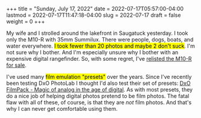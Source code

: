 +++
title = "Sunday, July 17, 2022"
date = 2022-07-17T05:57:00-04:00
lastmod = 2022-07-17T11:47:18-04:00
slug = 2022-07-17
draft = false
weight = 0
+++

My wife and I strolled around the lakefront in Saugatuck yesterday. I took only the M10-R with 35mm Summilux. There were people, dogs, boats, and water everywhere. <mark>I took fewer than 20 photos and maybe 2 don't suck</mark>. I'm not sure why I bother. And I'm especially unsure why I bother with an expensive digital rangefinder. So, with some regret, I've [relisted the M10-R for sale](https://www.fredmiranda.com/forum/topic/1762243).

I've used many <mark>film emulation "presets"</mark> over the years. Since I've recently been testing DxO PhotoLab I thought I'd also test their set of presets: [DxO FilmPack - Magic of analog in the age of digital](https://www.dxo.com/dxo-filmpack/). As with most presets, they do a nice job of helping digital photos pretend to be film photos. The fatal flaw with all of these, of course, is that they are _not_ film photos. And that's why I can never get comfortable using them.

[//]: # "Exported with love from a post written in Org mode"
[//]: # "- https://github.com/kaushalmodi/ox-hugo"
